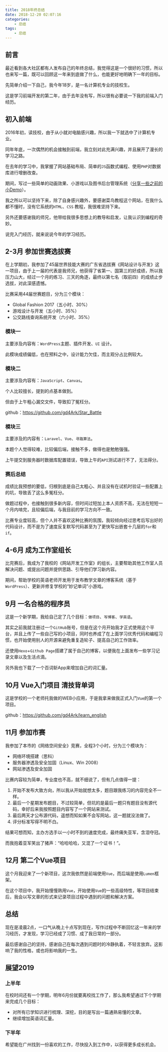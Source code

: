 ```yaml
---
title: 2018年终总结
date: 2018-12-20 02:07:16
categories:
 	- 总结
tags: 
	- 总结
---
```


## 前言

最近看到各大社区都有人发布自己的年终总结，我觉得这是一个很好的习惯，所以也来写一篇，既可以回顾这一年来到底做了什么，也能更好地明确下一年的目标。

先简单介绍一下自己，我今年18岁，是一名计算机专业的技校生。

这是学习前端开发的第二年，由于去年没有写，所以很有必要说一下我的前端入门经历。

## 初入前端

2016年初，读技校，由于从小就对电脑感兴趣，所以我一下就选中了计算机专业。

同年年底，一次偶然的机会接触到前端，我立刻对此充满兴趣，并且展开了漫长的学习之路。

在去年的学习中，我掌握了网站基础布局、简单的`JS`函数式编程、使用`PHP`对数据库进行增删改查。

期间，写过一些简单的动画效果、小游戏以及图书后台管理系统（[分享一些之前的小Demo](https://gd4ark.github.io/2018/09/13/分享一些之前的小Demo（前端开发）/)）。

我之所以可以坚持下来，除了自身感兴趣外，要感谢菜鸟教程这个网站，在我什么都不懂时，没有它系统的`HTML`、`CSS` 教程，我很难坚持下来。

另外还要感谢我的师兄，他带给我很多思想上的教导和启发，让我认识到编程的奇妙。

说完入门经历，就来说说今年的学习经历。

## 2-3月 参加世赛选拔赛

在上学期初，我参加了45届世界技能大赛的广东省选拔赛《网站设计与开发》这一项目，由于上一届的代表是我师兄，他获得了省第一、国第三的好成绩，所以我压力山大，经过一个月的练习、三天的角逐，最终以第七名（取前四）的成绩止步选拔，对此深感遗憾。

比赛采用44届世赛题目，分为三个模块：

- Global Fashion 2017（五小时、30%）
- 游戏设计与开发（五小时、35%）
- 公交路线查询系统开发（六小时、35%）

### 模块一

主要涉及内容有：`WordPress`主题、插件开发、`UI` 设计。

此模块成绩偏低，也在预料之中，设计能力欠佳，而主观分占比例较大。

### 模块二

主要涉及内容有：`JavaScript`、`Canvas`。

个人比较擅长，提到的点基本做到。

但由于上午粗心漏交文件，导致扣了冤枉分。

github：https://github.com/gd4Ark/Star_Battle

### 模块三

主要涉及的内容有：`Laravel`、`Vue`、`寻路算法`。

本题个人觉得较难，比较偏后端，接触不多，做得也是勉勉强强。

上午提交到服务器时数据库配置错误，导致上午的`API`测试进行不了，无法得分。

### 赛后总结

成绩比我预想的要低，归根到底是自己太粗心、并且没有在试机时验证一些配置上的坑，导致丢了这么多冤枉分。

做题过程中，也接触到很多新内容，但时间过短加上本人资质不高，无法在短短一个月内啃完，且较偏后端，与我目前的学习方向不一致。

比赛专业度较高，但个人并不喜欢这种比赛的氛围，我较倾向经过思考后写出好的代码设计，而不是为了速度反复默写代码甚至为了更快写出嵌套十几层的`for`和`if`。

## 4-6月 成为工作室组长

比完赛后，我成为了我校的《网站开发工作室》的组长，主要帮助其他工作室人员解决问题、或提出问题并提供思路、引导他们学习新内容。

期间，帮助学校的英语老师开发用于发布教学文章的博客系统（基于`WordPress`）、更新并修复学校的“妙记单词”小游戏。

## 9月 一名合格的程序员

这是一个新学期，我给自己定了几个目标：`做项目`、`写博客`、`学英语`。

其实之前我就注册过一个`GitHub`账号，但是在这个月开始我才正式使用这个平台，并且上传了一些自己写的小项目，同时也养成了在上面学习优秀代码和编程习惯，也开始使用别人的开源来避免重复造轮子、提高自己的工作效率。

还使用`Hexo`+`Github Page`搭建了属于自己的博客，以便我在上面发布一些学习记录文章以及生活点滴。

另外我也下载了一个百词斩App来增加自己的词汇量。

## 10月 Vue入门项目 清技背单词

这是学校的一个老师托我做的WEB小应用，于是我拿来做我正式入门`Vue`的第一个项目。

github：https://github.com/gd4Ark/learn_english

## 11月 参加市赛

我参加了本市的《网络空间安全》竞赛，全程3个小时，分为三个模块为：

- 网络环境搭建（思科）
- 服务器渗透及安全加固（Linux、Win 2008）
- 网站渗透及安全加固

比赛内容较为简单，专业度也不高，就不细说了，但有几点值得一提：

1. 开始不发布大致方向，所以我从开始就想太多，题目跟我练习的内容完全不一样。
2. 最后一个星期发布题目，不过较简单，但坑的是最后一题只有题目没有源代码，幸好后来我按照题目内容写了一个网站来测试。
3. 最后两天才公布源代码，遥想而知如果不会写网站，这一题就没法做了。
4. 评分标准写得不明不白。

结果可想而知，主办方选手以一小时不到的速度完成，最终痛失亚军，含泪夺冠。

而我抱着亚军笑出了猪声：“哈哈哈哈，又混了一个证书！”。

## 12月 第二个Vue项目

这个月我迎来了一个新项目，这次我依然是前端使用`Vue`，而后端是使用`Lumen`框架。

在这个项目中，我开始慢慢熟用`Vue`，开始使用`Vue`的一些高级特性，等项目结束后，我会以写文章的形式来记录项目过程中遇到的问题和解决方案。

## 总结

现在是凌晨2点，一口气从晚上十点写到现在，写作过程中不断回忆这一年来的学习经历，才发现，学习已经成了习惯、成了我日常的一部分。

最后感谢自己的坚持，感谢自己在每次遇到问题时的冷静执着，不轻言放弃。这影响了我的性格，或也将影响我的一生。

## 展望2019

### 上半年

在校时间还有一个学期，明年6月份就要离校找工作了，那么我希望通过下个学期来完成几个目标：

- 对所有已学知识进行梳理、深挖，目的是写出一篇通熟易懂的文章。
- 继续增加英语词汇量。

### 下半年

希望能在广州找到一份喜欢的工作，尽快投入到工作中，以获得更多成长机会。